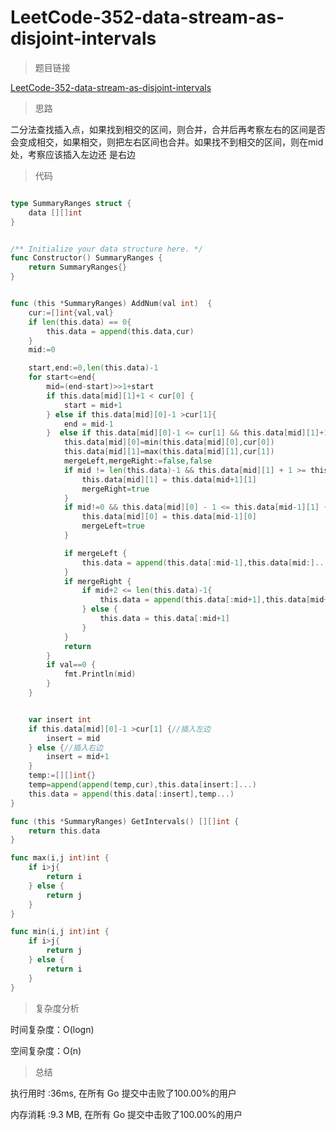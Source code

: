 # LeetCode-352-data-stream-as-disjoint-intervals

>题目链接

[LeetCode-352-data-stream-as-disjoint-intervals](https://leetcode-cn.com/problems/data-stream-as-disjoint-intervals/)

>思路

二分法查找插入点，如果找到相交的区间，则合并，合并后再考察左右的区间是否会变成相交，如果相交，则把左右区间也合并。如果找不到相交的区间，则在mid处，考察应该插入左边还
是右边

>代码

```go

type SummaryRanges struct {
    data [][]int
}


/** Initialize your data structure here. */
func Constructor() SummaryRanges {
    return SummaryRanges{}
}


func (this *SummaryRanges) AddNum(val int)  {
    cur:=[]int{val,val}
    if len(this.data) == 0{
        this.data = append(this.data,cur)
    }
    mid:=0

    start,end:=0,len(this.data)-1
    for start<=end{
        mid=(end-start)>>1+start
        if this.data[mid][1]+1 < cur[0] {
            start = mid+1
        } else if this.data[mid][0]-1 >cur[1]{
            end = mid-1
        }  else if this.data[mid][0]-1 <= cur[1] && this.data[mid][1]+1 >= cur[0] {
            this.data[mid][0]=min(this.data[mid][0],cur[0])
            this.data[mid][1]=max(this.data[mid][1],cur[1])
            mergeLeft,mergeRight:=false,false
            if mid != len(this.data)-1 && this.data[mid][1] + 1 >= this.data[mid+1][0] {//合并右区间
                this.data[mid][1] = this.data[mid+1][1]
                mergeRight=true
            }
            if mid!=0 && this.data[mid][0] - 1 <= this.data[mid-1][1] {//合并左区间
                this.data[mid][0] = this.data[mid-1][0]
                mergeLeft=true
            }

            if mergeLeft {
                this.data = append(this.data[:mid-1],this.data[mid:]...)
            }
            if mergeRight {
                if mid+2 <= len(this.data)-1{
                    this.data = append(this.data[:mid+1],this.data[mid+2:]...)
                } else {
                    this.data = this.data[:mid+1]
                }
            }
            return
        }
        if val==0 {
            fmt.Println(mid)
        }
    }


    var insert int
    if this.data[mid][0]-1 >cur[1] {//插入左边
        insert = mid
    } else {//插入右边
        insert = mid+1
    }
    temp:=[][]int{}
    temp=append(append(temp,cur),this.data[insert:]...)
    this.data = append(this.data[:insert],temp...)
}

func (this *SummaryRanges) GetIntervals() [][]int {
    return this.data
}

func max(i,j int)int {
    if i>j{
        return i
    } else {
        return j
    }
}

func min(i,j int)int {
    if i>j{
        return j
    } else {
        return i
    }
}

```

>复杂度分析

时间复杂度：O(logn)

空间复杂度：O(n)

>总结

执行用时 :36ms, 在所有 Go 提交中击败了100.00%的用户

内存消耗 :9.3 MB, 在所有 Go 提交中击败了100.00%的用户
